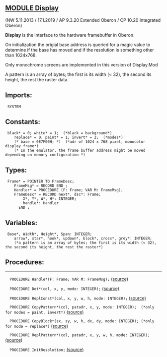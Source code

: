
## [MODULE Display](https://github.com/io-core/Oberon/blob/main/Display.Mod)

(NW 5.11.2013 / 17.1.2019 / AP 9.3.20 Extended Oberon / CP 10.20 Integrated Oberon)

**Display** is the interface to the hardware framebuffer in Oberon.

On initialization the origial base address is queried for a magic value to determine
if the base has moved and if the resolution is something other than 1024x768.

Only monochrome screens are implemented in this version of Display.Mod

A pattern is an array of bytes; the first is its width (< 32), the second its height, the rest the raster data.


  ## Imports:
` SYSTEM`

## Constants:
```
 black* = 0; white* = 1;  (*black = background*)
    replace* = 0; paint* = 1; invert* = 2;  (*modes*)
    (* base = 0E7F00H; *)  (*adr of 1024 x 768 pixel, monocolor display frame*)
    (* In the emulator, the frame buffer address might be moved depending on memory configuration *)

```
## Types:
```
 Frame* = POINTER TO FrameDesc;
    FrameMsg* = RECORD END ;
    Handler* = PROCEDURE (F: Frame; VAR M: FrameMsg);
    FrameDesc* = RECORD next*, dsc*: Frame;
        X*, Y*, W*, H*: INTEGER;
        handle*: Handler
      END ;

```
## Variables:
```
 Base*, Width*, Height*, Span: INTEGER;
    arrow*, star*, hook*, updown*, block*, cross*, grey*: INTEGER;
    (*a pattern is an array of bytes; the first is its width (< 32), the second its height, the rest the raster*)

```
## Procedures:
---

`  PROCEDURE Handle*(F: Frame; VAR M: FrameMsg);` [(source)](https://github.com/io-orig/System/blob/main/Display.Mod#L43)


`  PROCEDURE Dot*(col, x, y, mode: INTEGER);` [(source)](https://github.com/io-orig/System/blob/main/Display.Mod#L50)


`  PROCEDURE ReplConst*(col, x, y, w, h, mode: INTEGER);` [(source)](https://github.com/io-orig/System/blob/main/Display.Mod#L61)


`  PROCEDURE CopyPattern*(col, patadr, x, y, mode: INTEGER);  (*only for modes = paint, invert*)` [(source)](https://github.com/io-orig/System/blob/main/Display.Mod#L99)


`  PROCEDURE CopyBlock*(sx, sy, w, h, dx, dy, mode: INTEGER); (*only for mode = replace*)` [(source)](https://github.com/io-orig/System/blob/main/Display.Mod#L126)


`  PROCEDURE ReplPattern*(col, patadr, x, y, w, h, mode: INTEGER);` [(source)](https://github.com/io-orig/System/blob/main/Display.Mod#L182)


`  PROCEDURE InitResolution;` [(source)](https://github.com/io-orig/System/blob/main/Display.Mod#L213)

